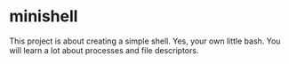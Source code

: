 # minishell
This project is about creating a simple shell. Yes, your own little bash. You will learn a lot about processes and file descriptors.
